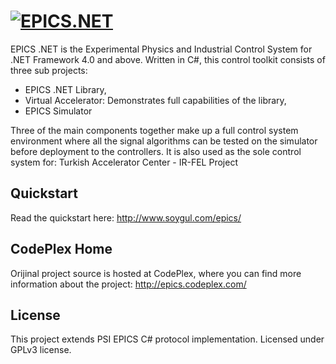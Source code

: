 # [![EPICS.NET](http://soygul.com/epics/logo.png)](http://www.soygul.com/epics/)
EPICS .NET is the Experimental Physics and Industrial Control System for .NET Framework 4.0 and above. Written in C#, this control toolkit consists of three sub projects:
* EPICS .NET Library,
* Virtual Accelerator: Demonstrates full capabilities of the library,
* EPICS Simulator

Three of the main components together make up a full control system environment where all the signal algorithms can be tested on the simulator before deployment to the controllers. It is also used as the sole control system for: Turkish Accelerator Center - IR-FEL Project

## Quickstart
Read the quickstart here: http://www.soygul.com/epics/

## CodePlex Home
Orijinal project source is hosted at CodePlex, where you can find more information about the project: http://epics.codeplex.com/

## License

This project extends PSI EPICS C# protocol implementation. Licensed under GPLv3 license.
